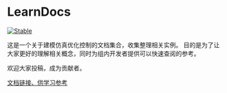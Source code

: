 # LearnDocs

[![Stable](https://img.shields.io/badge/docs-stable-blue.svg)](https://jake484.github.io/EquationsSolver.jl/)

这是一个关于建模仿真优化控制的文档集合，收集整理相关实例。
目的是为了让大家更好的理解相关概念，同时为组内开发者提供可以快速查阅的参考。

欢迎大家投稿，成为贡献者。

[文档链接、供学习参考](https://jake484.github.io/LearnDocs/)
